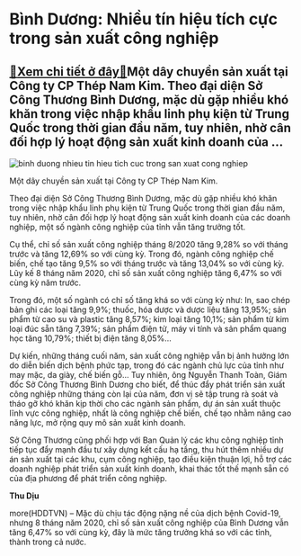 Bình Dương: Nhiều tín hiệu tích cực trong sản xuất công nghiệp
==============================================================

[:gift:Xem chi tiết ở đây:gift:](https://hddtvn.com/binh-duong-nhieu-tin-hieu-tich-cuc-trong-san-xuat-cong-nghiep/)Một dây chuyền sản xuất tại Công ty CP Thép Nam Kim. Theo đại diện Sở Công Thương Bình Dương, mặc dù gặp nhiều khó khăn trong việc nhập khẩu linh phụ kiện từ Trung Quốc trong thời gian đầu năm, tuy nhiên, nhờ cân đối hợp lý hoạt động sản xuất kinh doanh của …
-------------------------------------------------------------------------------------------------------------------------------------------------------------------------------------------------------------------------------------------------------------------





![binh duong nhieu tin hieu tich cuc trong san xuat cong nghiep](https://haiquanonline.com.vn/stores/news_dataimages/diunt/062020/11/09/in_article/5558_86947.jpg?rt=20200907105540 "Bình Dương: Nhiều tín hiệu tích cực trong sản xuất công nghiệp")


Một dây chuyền sản xuất tại Công ty CP Thép Nam Kim.



Theo đại diện Sở Công Thương Bình Dương, mặc dù gặp nhiều khó khăn trong việc nhập khẩu linh phụ kiện từ Trung Quốc trong thời gian đầu năm, tuy nhiên, nhờ cân đối hợp lý hoạt động sản xuất kinh doanh của các doanh nghiệp, một số ngành công nghiệp của tỉnh vẫn tăng trưởng tốt.


Cụ thể, chỉ số sản xuất công nghiệp tháng 8/2020 tăng 9,28% so với tháng trước và tăng 12,69% so với cùng kỳ. Trong đó, ngành công nghiệp chế biến, chế tạo tăng 9,5% so với tháng trước và tăng 13,04% so với cùng kỳ. Lũy kế 8 tháng năm 2020, chỉ số sản xuất công nghiệp tăng 6,47% so với cùng kỳ năm trước.


Trong đó, một số ngành có chỉ số tăng khá so với cùng kỳ như: In, sao chép bản ghi các loại tăng 9,9%; thuốc, hóa dược và dược liệu tăng 13,95%; sản phẩm từ cao su và plastic tăng 8,57%; kim loại tăng 10,1%; sản phẩm từ kim loại đúc sẵn tăng 7,39%; sản phẩm điện tử, máy vi tính và sản phẩm quang học tăng 10,79%; thiết bị điện tăng 8,05%…


Dự kiến, những tháng cuối năm, sản xuất công nghiệp vẫn bị ảnh hưởng lớn do diễn biến dịch bệnh phức tạp, trong đó các ngành chủ lực của tỉnh như may mặc, da giày, chế biến gỗ… Tuy nhiên, ông Nguyễn Thanh Toàn, Giám đốc Sở Công Thương Bình Dương cho biết, để thúc đẩy phát triển sản xuất công nghiệp những tháng còn lại của năm, đơn vị sẽ tập trung rà soát và tháo gỡ khó khăn kịp thời cho các ngành sản phẩm, dự án sản xuất thuộc lĩnh vực công nghiệp, nhất là công nghiệp chế biến, chế tạo nhằm nâng cao năng lực, mở rộng quy mô sản xuất kinh doanh.


Sở Công Thương cũng phối hợp với Ban Quản lý các khu công nghiệp tỉnh tiếp tục đẩy mạnh đầu tư xây dựng kết cấu hạ tầng, thu hút thêm nhiều dự án sản xuất tại các khu, cụm công nghiệp, tạo điều kiện thuận lợi, hỗ trợ các doanh nghiệp phát triển sản xuất kinh doanh, khai thác tốt thế mạnh sẵn có của địa phương để phát triển công nghiệp.




**Thu Dịu**



more(HDDTVN) – Mặc dù chịu tác động nặng nề của dịch bệnh Covid-19, nhưng 8 tháng năm 2020, chỉ số sản xuất công nghiệp của Bình Dương vẫn tăng 6,47% so với cùng kỳ, đây là mức tăng trưởng khá so với các tỉnh, thành trong cả nước.

